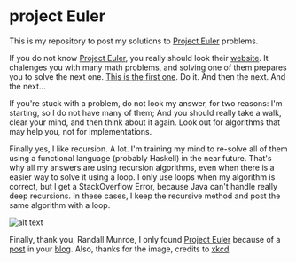 # project Euler

This is my repository to post my solutions to [Project Euler](http://projecteuler.net) problems.

If you do not know [Project Euler](http://projecteuler.net), you really should look their [website](http://projecteuler.net). 
It chalenges you with many math problems, and solving one of them prepares you to solve the next one. 
[This is the first one](https://projecteuler.net/problem=1). Do it. And then the next. And the next...

If you're stuck with a problem, do not look my answer, for two reasons: I'm starting, so I do not have many of them; 
And you should really take a walk, clear your mind, and then think about it again. 
Look out for algorithms that may help you, not for implementations. 

Finally yes, I like recursion. A lot. 
I'm training my mind to re-solve all of them using a functional language (probably Haskell) in the near future.
That's why all my answers are using recursion algorithms, even when there is a easier way to solve it using a loop. 
I only use loops when my algorithm is correct, but I get a StackOverflow Error, because Java can't handle really deep recursions.
In these cases, I keep the recursive method and post the same algorithm with a loop.

![alt text](http://imgs.xkcd.com/comics/functional.png "Functional programming combines the flexibility and power of abstract mathematics with the intuitive clarity of abstract mathematics.")

Finally, thank you, Randall Munroe, I only found [Project Euler](http://projecteuler.net) because of a [post](http://blog.xkcd.com/2008/08/22/pi-con-math-gender-glaubama/) in your [blog](http://blog.xkcd.com/). 
Also, thanks for the image, credits to [xkcd](https://xkcd.com/)

